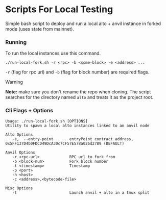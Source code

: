 # Scripts For Local Testing

Simple bash script to deploy and run a local alto + anvil instance in forked mode (uses state from mainnet).

### Running

To run the local instances use this command.

```console
./run-local-fork.sh -r <rpc> -b <some-block> -e <address> ...
```

`-r` (flag for rpc url) and `-b` (flag for block number) are required flags.

> [!WARNING]
> **Note:** make sure you don't rename the repo when cloning. The script searches for the directory named `alto` and treats it as the project root.

### Cli Flags + Options

```console
Usage: ./run-local-fork.sh [OPTIONS]
Utility to spawn a local alto instances linked to an anvil node

Alto Options
   -e,  --entry-point       entryPoint contract address, 0x5FF137D4b0FDCD49DcA30c7CF57E578a026d2789 (DEFAULT)

Anvil Options
   -r <rpc-url>             RPC url to fork from
   -b <block-num>           Fork block number
   -t <timestamp>           Timestamp
   -p <port>
   -h <host>
   -c <address>,<bytecode-file>

Misc Options
   -t                       Launch anvil + alto in a tmux split
```
